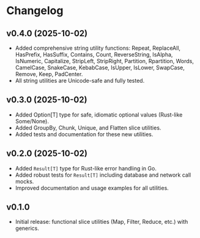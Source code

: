 

# Changelog

## v0.4.0 (2025-10-02)

- Added comprehensive string utility functions: Repeat, ReplaceAll, HasPrefix, HasSuffix, Contains, Count, ReverseString, IsAlpha, IsNumeric, Capitalize, StripLeft, StripRight, Partition, Rpartition, Words, CamelCase, SnakeCase, KebabCase, IsUpper, IsLower, SwapCase, Remove, Keep, PadCenter.
- All string utilities are Unicode-safe and fully tested.

## v0.3.0 (2025-10-02)

- Added Option[T] type for safe, idiomatic optional values (Rust-like Some/None).
- Added GroupBy, Chunk, Unique, and Flatten slice utilities.
- Added tests and documentation for these new utilities.



## v0.2.0 (2025-10-02)

- Added `Result[T]` type for Rust-like error handling in Go.
- Added robust tests for `Result[T]` including database and network call mocks.
- Improved documentation and usage examples for all utilities.



## v0.1.0

- Initial release: functional slice utilities (Map, Filter, Reduce, etc.) with generics.
